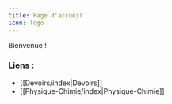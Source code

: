 ```yaml
---
title: Page d'accueil
icon: logo
---
```


Bienvenue !

### Liens :
- [[Devoirs/index|Devoirs]]
- [[Physique-Chimie/index|Physique-Chimie]]
